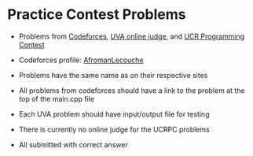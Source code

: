 <h1>Practice Contest Problems</h1>
<ul>
  <li><p>Problems from <a href="https://www.codeforces.com">Codeforces</a>, <a href="https://onlinejudge.org/">UVA online judge</a>, and <a href="https://ucrpc.net/">UCR Programming Contest</a></p></li>
  <li>Codeforces profile: <a href="https://codeforces.com/profile/AfromanLecouche">AfromanLecouche</a></li>
  <li><p>Problems have the same name as on their respective sites</p></li>
  <li><p>All problems from codeforces should have a link to the problem at the top of the main.cpp file</p></li>
  <li><p>Each UVA problem should have input/output file for testing</p></li>
  <li><p>There is currently no online judge for the UCRPC problems</p></li>
  <li><p>All submitted with correct answer</p></li>
</ul>
